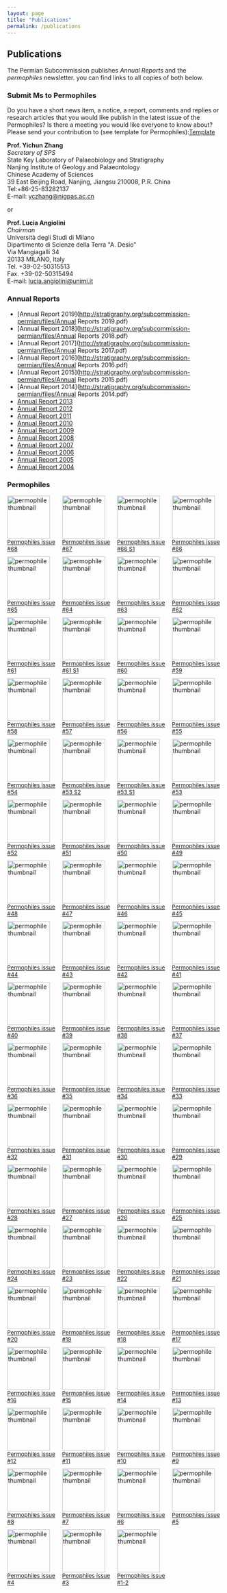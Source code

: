 ```yaml
---
layout: page
title: "Publications"
permalink: /publications
---
```

## Publications

The Permian Subcommission publishes _Annual Reports_ and the _permophiles_ newsletter. you can find links to all copies of both below.


### Submit Ms to Permophiles
 
Do you have a short news item, a notice, a report, comments and replies or research articles that you would like publish in the latest issue of the Permophiles? Is there a meeting you would like everyone to know about? Please send your contribution to (see template for Permophiles):[Template](http://stratigraphy.org/subcommission-permian/files/Template.pdf)  
 
 **Prof. Yichun Zhang**  
 _Secretary of SPS_  
State Key Laboratory of Palaeobiology and Stratigraphy  
Nanjing Institute of Geology and Palaeontology  
Chinese Academy of Sciences  
39 East Beijing Road, Nanjing, Jiangsu 210008, P.R. China  
Tel:+86-25-83282137  
E-mail: <yczhang@nigpas.ac.cn>   
 
 or
 
**Prof. Lucia Angiolini**  
_Chairman_  
Università degli Studi di Milano  
Dipartimento di Scienze della Terra "A. Desio"  
Via Mangiagalli 34  
20133 MILANO, Italy  
Tel. +39-02-50315513  
Fax. +39-02-50315494  
E-mail: <lucia.angiolini@unimi.it>  
 
### Annual Reports

* [Annual Report 2019](http://stratigraphy.org/subcommission-permian/files/Annual Reports 2019.pdf)
* [Annual Report 2018](http://stratigraphy.org/subcommission-permian/files/Annual Reports 2018.pdf)
* [Annual Report 2017](http://stratigraphy.org/subcommission-permian/files/Annual Reports 2017.pdf)
* [Annual Report 2016](http://stratigraphy.org/subcommission-permian/files/Annual Reports 2016.pdf)
* [Annual Report 2015](http://stratigraphy.org/subcommission-permian/files/Annual Reports 2015.pdf)
* [Annual Report 2014](http://stratigraphy.org/subcommission-permian/files/Annual Reports 2014.pdf)
* [Annual Report 2013](http://stratigraphy.org/subcommission-permian/files/annualreports/20131201092647740.pdf)
* [Annual Report 2012](http://stratigraphy.org/subcommission-permian/files/annualreports/20131112144419364.pdf)
* [Annual Report 2011](http://stratigraphy.org/subcommission-permian/files/annualreports/20121113095409425.pdf)
* [Annual Report 2010](http://stratigraphy.org/subcommission-permian/files/annualreports/20121105133100536.pdf)
* [Annual Report 2009](http://stratigraphy.org/subcommission-permian/files/annualreports/20121023201022632.pdf)
* [Annual Report 2008](http://stratigraphy.org/subcommission-permian/files/annualreports/20121023200946015.pdf)
* [Annual Report 2007](http://stratigraphy.org/subcommission-permian/files/annualreports/20121023200913946.pdf)
* [Annual Report 2006](http://stratigraphy.org/subcommission-permian/files/annualreports/20121023200826515.pdf)
* [Annual Report 2005](http://stratigraphy.org/subcommission-permian/files/annualreports/20121023200129775.pdf)
* [Annual Report 2004](http://stratigraphy.org/subcommission-permian/files/annualreports/20121018164338491.pdf)

### Permophiles

<style>
    .permophile img {
        width: 100px;
    }
</style>
<div style="display: grid; grid-template-columns: repeat(4, 1fr); gap: 10px;">
<a class="permophile" href="http://stratigraphy.org/subcommission-permian/files/permophiles/20200204001438566.pdf">
    <img src="http://stratigraphy.org/subcommission-permian/files/permophiles/20200204001327846.jpg" alt="permophile thumbnail" /><br />
    <span style="font-size:small;">Permophiles issue #68</span>
</a>
<a class="permophile" href="http://stratigraphy.org/subcommission-permian/files/permophiles/20190430111455900.pdf">
    <img src="http://stratigraphy.org/subcommission-permian/files/permophiles/20190430111359644.jpg" alt="permophile thumbnail" /><br />
    <span style="font-size:small;">Permophiles issue #67</span>
</a>
<a class="permophile" href="http://stratigraphy.org/subcommission-permian/files/permophiles/20180828212711700.pdf">
    <img src="http://stratigraphy.org/subcommission-permian/files/permophiles/20180828212634511.jpg" alt="permophile thumbnail" /><br />
    <span style="font-size:small;">Permophiles issue #66 S1</span>
</a>
<a class="permophile" href="http://stratigraphy.org/subcommission-permian/files/permophiles/20180825094514307.pdf">
    <img src="http://stratigraphy.org/subcommission-permian/files/permophiles/20180825094441693.jpg" alt="permophile thumbnail" /><br />
    <span style="font-size:small;">Permophiles issue #66</span>
</a>
<a class="permophile" href="http://stratigraphy.org/subcommission-permian/files/permophiles/20171223095945083.pdf">
    <img src="http://stratigraphy.org/subcommission-permian/files/permophiles/20171223095826529.jpg" alt="permophile thumbnail" /><br />
    <span style="font-size:small;">Permophiles issue #65</span>
</a>
<a class="permophile" href="http://stratigraphy.org/subcommission-permian/files/permophiles/20170202105509234.pdf">
    <img src="http://stratigraphy.org/subcommission-permian/files/permophiles/20170128100527149.jpg" alt="permophile thumbnail" /><br />
    <span style="font-size:small;">Permophiles issue #64</span>
</a>
<a class="permophile" href="http://stratigraphy.org/subcommission-permian/files/permophiles/20161015172743604.pdf">
    <img src="http://stratigraphy.org/subcommission-permian/files/permophiles/20161015172649128.jpg" alt="permophile thumbnail" /><br />
    <span style="font-size:small;">Permophiles issue #63</span>
</a>
<a class="permophile" href="http://stratigraphy.org/subcommission-permian/files/permophiles/20160114102633251.pdf">
    <img src="http://stratigraphy.org/subcommission-permian/files/permophiles/20160114102602452.jpg" alt="permophile thumbnail" /><br />
    <span style="font-size:small;">Permophiles issue #62</span>
</a>
<a class="permophile" href="http://stratigraphy.org/subcommission-permian/files/permophiles/20150630111341036.pdf">
    <img src="http://stratigraphy.org/subcommission-permian/files/permophiles/20150630111250080.jpg" alt="permophile thumbnail" /><br />
    <span style="font-size:small;">Permophiles issue #61</span>
</a>
<a class="permophile" href="http://stratigraphy.org/subcommission-permian/files/permophiles/20150525214216969.pdf">
    <img src="http://stratigraphy.org/subcommission-permian/files/permophiles/20150525214053544.jpg" alt="permophile thumbnail" /><br />
    <span style="font-size:small;">Permophiles issue #61 S1</span>
</a>
<a class="permophile" href="http://stratigraphy.org/subcommission-permian/files/permophiles/20141230221527498.pdf">
    <img src="http://stratigraphy.org/subcommission-permian/files/permophiles/20141230221010390.jpg" alt="permophile thumbnail" /><br />
    <span style="font-size:small;">Permophiles issue #60</span>
</a>
<a class="permophile" href="http://stratigraphy.org/subcommission-permian/files/permophiles/20140609145713191.pdf">
    <img src="http://stratigraphy.org/subcommission-permian/files/permophiles/20140608213439618.jpg" alt="permophile thumbnail" /><br />
    <span style="font-size:small;">Permophiles issue #59</span>
</a>
<a class="permophile" href="http://stratigraphy.org/subcommission-permian/files/permophiles/20131201091440287.pdf">
    <img src="http://stratigraphy.org/subcommission-permian/files/permophiles/20131201091908535.jpg" alt="permophile thumbnail" /><br />
    <span style="font-size:small;">Permophiles issue #58</span>
</a>
<a class="permophile" href="http://stratigraphy.org/subcommission-permian/files/permophiles/20130308201759372.pdf">
    <img src="http://stratigraphy.org/subcommission-permian/files/permophiles/20130308201525346.jpg" alt="permophile thumbnail" /><br />
    <span style="font-size:small;">Permophiles issue #57</span>
</a>
<a class="permophile" href="http://stratigraphy.org/subcommission-permian/files/permophiles/20121130090035535.pdf">
    <img src="http://stratigraphy.org/subcommission-permian/files/permophiles/20121129160319402.jpg" alt="permophile thumbnail" /><br />
    <span style="font-size:small;">Permophiles issue #56</span>
</a>
<a class="permophile" href="http://stratigraphy.org/subcommission-permian/files/permophiles/20121029114222790.pdf">
    <img src="http://stratigraphy.org/subcommission-permian/files/permophiles/20121029114155347.jpg" alt="permophile thumbnail" /><br />
    <span style="font-size:small;">Permophiles issue #55</span>
</a>
<a class="permophile" href="http://stratigraphy.org/subcommission-permian/files/permophiles/20121029114112782.pdf">
    <img src="http://stratigraphy.org/subcommission-permian/files/permophiles/20121029114124112.jpg" alt="permophile thumbnail" /><br />
    <span style="font-size:small;">Permophiles issue #54</span>
</a>
<a class="permophile" href="http://stratigraphy.org/subcommission-permian/files/permophiles/20121029114011447.pdf">
    <img src="http://stratigraphy.org/subcommission-permian/files/permophiles/20121029113913160.jpg" alt="permophile thumbnail" /><br />
    <span style="font-size:small;">Permophiles issue #53 S2</span>
</a>
<a class="permophile" href="http://stratigraphy.org/subcommission-permian/files/permophiles/20121027153614763.pdf">
    <img src="http://stratigraphy.org/subcommission-permian/files/permophiles/20121027153558617.jpg" alt="permophile thumbnail" /><br />
    <span style="font-size:small;">Permophiles issue #53 S1</span>
</a>
<a class="permophile" href="http://stratigraphy.org/subcommission-permian/files/permophiles/20121027153517829.pdf">
    <img src="http://stratigraphy.org/subcommission-permian/files/permophiles/20121027153443869.jpg" alt="permophile thumbnail" /><br />
    <span style="font-size:small;">Permophiles issue #53</span>
</a>
<a class="permophile" href="http://stratigraphy.org/subcommission-permian/files/permophiles/201210271533491000.pdf">
    <img src="http://stratigraphy.org/subcommission-permian/files/permophiles/20121027153333377.jpg" alt="permophile thumbnail" /><br />
    <span style="font-size:small;">Permophiles issue #52</span>
</a>
<a class="permophile" href="http://stratigraphy.org/subcommission-permian/files/permophiles/20121027153250868.pdf">
    <img src="http://stratigraphy.org/subcommission-permian/files/permophiles/20121027153301062.jpg" alt="permophile thumbnail" /><br />
    <span style="font-size:small;">Permophiles issue #51</span>
</a>
<a class="permophile" href="http://stratigraphy.org/subcommission-permian/files/permophiles/20121027153215023.pdf">
    <img src="http://stratigraphy.org/subcommission-permian/files/permophiles/20121027153200095.jpg" alt="permophile thumbnail" /><br />
    <span style="font-size:small;">Permophiles issue #50</span>
</a>
<a class="permophile" href="http://stratigraphy.org/subcommission-permian/files/permophiles/20121027153129490.pdf">
    <img src="http://stratigraphy.org/subcommission-permian/files/permophiles/20121027153110262.jpg" alt="permophile thumbnail" /><br />
    <span style="font-size:small;">Permophiles issue #49</span>
</a>
<a class="permophile" href="http://stratigraphy.org/subcommission-permian/files/permophiles/20121027153039028.pdf">
    <img src="http://stratigraphy.org/subcommission-permian/files/permophiles/20121027153020554.jpg" alt="permophile thumbnail" /><br />
    <span style="font-size:small;">Permophiles issue #48</span>
</a>
<a class="permophile" href="http://stratigraphy.org/subcommission-permian/files/permophiles/20121027152949199.pdf">
    <img src="http://stratigraphy.org/subcommission-permian/files/permophiles/20121027152932251.jpg" alt="permophile thumbnail" /><br />
    <span style="font-size:small;">Permophiles issue #47</span>
</a>
<a class="permophile" href="http://stratigraphy.org/subcommission-permian/files/permophiles/20121027152849807.pdf">
    <img src="http://stratigraphy.org/subcommission-permian/files/permophiles/20121027152902345.jpg" alt="permophile thumbnail" /><br />
    <span style="font-size:small;">Permophiles issue #46</span>
</a>
<a class="permophile" href="http://stratigraphy.org/subcommission-permian/files/permophiles/20121027152815848.pdf">
    <img src="http://stratigraphy.org/subcommission-permian/files/permophiles/20121027152800233.jpg" alt="permophile thumbnail" /><br />
    <span style="font-size:small;">Permophiles issue #45</span>
</a>
<a class="permophile" href="http://stratigraphy.org/subcommission-permian/files/permophiles/20121027152729378.pdf">
    <img src="http://stratigraphy.org/subcommission-permian/files/permophiles/20121027152712242.jpg" alt="permophile thumbnail" /><br />
    <span style="font-size:small;">Permophiles issue #44</span>
</a>
<a class="permophile" href="http://stratigraphy.org/subcommission-permian/files/permophiles/20121027152642493.pdf">
    <img src="http://stratigraphy.org/subcommission-permian/files/permophiles/20121027152627386.jpg" alt="permophile thumbnail" /><br />
    <span style="font-size:small;">Permophiles issue #43</span>
</a>
<a class="permophile" href="http://stratigraphy.org/subcommission-permian/files/permophiles/20121027152556271.pdf">
    <img src="http://stratigraphy.org/subcommission-permian/files/permophiles/20121027152542776.jpg" alt="permophile thumbnail" /><br />
    <span style="font-size:small;">Permophiles issue #42</span>
</a>
<a class="permophile" href="http://stratigraphy.org/subcommission-permian/files/permophiles/20121027152457996.pdf">
    <img src="http://stratigraphy.org/subcommission-permian/files/permophiles/20121027152431384.jpg" alt="permophile thumbnail" /><br />
    <span style="font-size:small;">Permophiles issue #41</span>
</a>
<a class="permophile" href="http://stratigraphy.org/subcommission-permian/files/permophiles/20121027152351479.pdf">
    <img src="http://stratigraphy.org/subcommission-permian/files/permophiles/20121027152336299.jpg" alt="permophile thumbnail" /><br />
    <span style="font-size:small;">Permophiles issue #40</span>
</a>
<a class="permophile" href="http://stratigraphy.org/subcommission-permian/files/permophiles/20121027152305128.pdf">
    <img src="http://stratigraphy.org/subcommission-permian/files/permophiles/20121027152250075.jpg" alt="permophile thumbnail" /><br />
    <span style="font-size:small;">Permophiles issue #39</span>
</a>
<a class="permophile" href="http://stratigraphy.org/subcommission-permian/files/permophiles/20121027152218077.pdf">
    <img src="http://stratigraphy.org/subcommission-permian/files/permophiles/20121027152204291.jpg" alt="permophile thumbnail" /><br />
    <span style="font-size:small;">Permophiles issue #38</span>
</a>
<a class="permophile" href="http://stratigraphy.org/subcommission-permian/files/permophiles/20121027152122093.pdf">
    <img src="http://stratigraphy.org/subcommission-permian/files/permophiles/20121027152134423.jpg" alt="permophile thumbnail" /><br />
    <span style="font-size:small;">Permophiles issue #37</span>
</a>
<a class="permophile" href="http://stratigraphy.org/subcommission-permian/files/permophiles/20121027152026991.pdf">
    <img src="http://stratigraphy.org/subcommission-permian/files/permophiles/20121027152005936.jpg" alt="permophile thumbnail" /><br />
    <span style="font-size:small;">Permophiles issue #36</span>
</a>
<a class="permophile" href="http://stratigraphy.org/subcommission-permian/files/permophiles/20121027151923383.pdf">
    <img src="http://stratigraphy.org/subcommission-permian/files/permophiles/20121027151935085.jpg" alt="permophile thumbnail" /><br />
    <span style="font-size:small;">Permophiles issue #35</span>
</a>
<a class="permophile" href="http://stratigraphy.org/subcommission-permian/files/permophiles/20121027151852022.pdf">
    <img src="http://stratigraphy.org/subcommission-permian/files/permophiles/20121027151838171.jpg" alt="permophile thumbnail" /><br />
    <span style="font-size:small;">Permophiles issue #34</span>
</a>
<a class="permophile" href="http://stratigraphy.org/subcommission-permian/files/permophiles/20121027151807120.pdf">
    <img src="http://stratigraphy.org/subcommission-permian/files/permophiles/20121027151753888.jpg" alt="permophile thumbnail" /><br />
    <span style="font-size:small;">Permophiles issue #33</span>
</a>
<a class="permophile" href="http://stratigraphy.org/subcommission-permian/files/permophiles/20121027151718211.pdf">
    <img src="http://stratigraphy.org/subcommission-permian/files/permophiles/20121027151654455.jpg" alt="permophile thumbnail" /><br />
    <span style="font-size:small;">Permophiles issue #32</span>
</a>
<a class="permophile" href="http://stratigraphy.org/subcommission-permian/files/permophiles/20121027151612384.pdf">
    <img src="http://stratigraphy.org/subcommission-permian/files/permophiles/20121027151624213.jpg" alt="permophile thumbnail" /><br />
    <span style="font-size:small;">Permophiles issue #31</span>
</a>
<a class="permophile" href="http://stratigraphy.org/subcommission-permian/files/permophiles/20121027151532118.pdf">
    <img src="http://stratigraphy.org/subcommission-permian/files/permophiles/20121027151512757.jpg" alt="permophile thumbnail" /><br />
    <span style="font-size:small;">Permophiles issue #30</span>
</a>
<a class="permophile" href="http://stratigraphy.org/subcommission-permian/files/permophiles/20121027151416789.pdf">
    <img src="http://stratigraphy.org/subcommission-permian/files/permophiles/20121027151336755.jpg" alt="permophile thumbnail" /><br />
    <span style="font-size:small;">Permophiles issue #29</span>
</a>
<a class="permophile" href="http://stratigraphy.org/subcommission-permian/files/permophiles/20121027151027995.pdf">
    <img src="http://stratigraphy.org/subcommission-permian/files/permophiles/20121027151038993.jpg" alt="permophile thumbnail" /><br />
    <span style="font-size:small;">Permophiles issue #28</span>
</a>
<a class="permophile" href="http://stratigraphy.org/subcommission-permian/files/permophiles/20121027150949112.pdf">
    <img src="http://stratigraphy.org/subcommission-permian/files/permophiles/20121027150931585.jpg" alt="permophile thumbnail" /><br />
    <span style="font-size:small;">Permophiles issue #27</span>
</a>
<a class="permophile" href="http://stratigraphy.org/subcommission-permian/files/permophiles/20121027150701842.pdf">
    <img src="http://stratigraphy.org/subcommission-permian/files/permophiles/20121027150730248.jpg" alt="permophile thumbnail" /><br />
    <span style="font-size:small;">Permophiles issue #26</span>
</a>
<a class="permophile" href="http://stratigraphy.org/subcommission-permian/files/permophiles/20121027150335809.pdf">
    <img src="http://stratigraphy.org/subcommission-permian/files/permophiles/20121027150313485.jpg" alt="permophile thumbnail" /><br />
    <span style="font-size:small;">Permophiles issue #25</span>
</a>
<a class="permophile" href="http://stratigraphy.org/subcommission-permian/files/permophiles/20121027150229219.pdf">
    <img src="http://stratigraphy.org/subcommission-permian/files/permophiles/20121027150242249.jpg" alt="permophile thumbnail" /><br />
    <span style="font-size:small;">Permophiles issue #24</span>
</a>
<a class="permophile" href="http://stratigraphy.org/subcommission-permian/files/permophiles/20121027150128999.pdf">
    <img src="http://stratigraphy.org/subcommission-permian/files/permophiles/20121027150111308.jpg" alt="permophile thumbnail" /><br />
    <span style="font-size:small;">Permophiles issue #23</span>
</a>
<a class="permophile" href="http://stratigraphy.org/subcommission-permian/files/permophiles/20121027150014498.pdf">
    <img src="http://stratigraphy.org/subcommission-permian/files/permophiles/20121027150032473.jpg" alt="permophile thumbnail" /><br />
    <span style="font-size:small;">Permophiles issue #22</span>
</a>
<a class="permophile" href="http://stratigraphy.org/subcommission-permian/files/permophiles/20121027145936984.pdf">
    <img src="http://stratigraphy.org/subcommission-permian/files/permophiles/20121027145910063.jpg" alt="permophile thumbnail" /><br />
    <span style="font-size:small;">Permophiles issue #21</span>
</a>
<a class="permophile" href="http://stratigraphy.org/subcommission-permian/files/permophiles/20121027145810672.pdf">
    <img src="http://stratigraphy.org/subcommission-permian/files/permophiles/20121027145753277.jpg" alt="permophile thumbnail" /><br />
    <span style="font-size:small;">Permophiles issue #20</span>
</a>
<a class="permophile" href="http://stratigraphy.org/subcommission-permian/files/permophiles/20121027144345458.pdf">
    <img src="http://stratigraphy.org/subcommission-permian/files/permophiles/20121027144327435.jpg" alt="permophile thumbnail" /><br />
    <span style="font-size:small;">Permophiles issue #19</span>
</a>
<a class="permophile" href="http://stratigraphy.org/subcommission-permian/files/permophiles/20121023211925466.pdf">
    <img src="http://stratigraphy.org/subcommission-permian/files/permophiles/20121023211901516.jpg" alt="permophile thumbnail" /><br />
    <span style="font-size:small;">Permophiles issue #18</span>
</a>
<a class="permophile" href="http://stratigraphy.org/subcommission-permian/files/permophiles/20121027144140166.pdf">
    <img src="http://stratigraphy.org/subcommission-permian/files/permophiles/20121027144104678.jpg" alt="permophile thumbnail" /><br />
    <span style="font-size:small;">Permophiles issue #17</span>
</a>
<a class="permophile" href="http://stratigraphy.org/subcommission-permian/files/permophiles/20121023211336798.pdf">
    <img src="http://stratigraphy.org/subcommission-permian/files/permophiles/20121023211315767.jpg" alt="permophile thumbnail" /><br />
    <span style="font-size:small;">Permophiles issue #16</span>
</a>
<a class="permophile" href="http://stratigraphy.org/subcommission-permian/files/permophiles/20121023211216862.pdf">
    <img src="http://stratigraphy.org/subcommission-permian/files/permophiles/20121023211152004.jpg" alt="permophile thumbnail" /><br />
    <span style="font-size:small;">Permophiles issue #15</span>
</a>
<a class="permophile" href="http://stratigraphy.org/subcommission-permian/files/permophiles/20121023210917201.pdf">
    <img src="http://stratigraphy.org/subcommission-permian/files/permophiles/20121023210850948.jpg" alt="permophile thumbnail" /><br />
    <span style="font-size:small;">Permophiles issue #14</span>
</a>
<a class="permophile" href="http://stratigraphy.org/subcommission-permian/files/permophiles/20121023203319587.pdf">
    <img src="http://stratigraphy.org/subcommission-permian/files/permophiles/20121023203251769.jpg" alt="permophile thumbnail" /><br />
    <span style="font-size:small;">Permophiles issue #13</span>
</a>
<a class="permophile" href="http://stratigraphy.org/subcommission-permian/files/permophiles/20121023203137677.pdf">
    <img src="http://stratigraphy.org/subcommission-permian/files/permophiles/20121023203117278.jpg" alt="permophile thumbnail" /><br />
    <span style="font-size:small;">Permophiles issue #12</span>
</a>
<a class="permophile" href="http://stratigraphy.org/subcommission-permian/files/permophiles/20121023202946966.pdf">
    <img src="http://stratigraphy.org/subcommission-permian/files/permophiles/20121023202921411.jpg" alt="permophile thumbnail" /><br />
    <span style="font-size:small;">Permophiles issue #11</span>
</a>
<a class="permophile" href="http://stratigraphy.org/subcommission-permian/files/permophiles/20121023202755895.pdf">
    <img src="http://stratigraphy.org/subcommission-permian/files/permophiles/20121023202723424.jpg" alt="permophile thumbnail" /><br />
    <span style="font-size:small;">Permophiles issue #10</span>
</a>
<a class="permophile" href="http://stratigraphy.org/subcommission-permian/files/permophiles/20121023202403660.pdf">
    <img src="http://stratigraphy.org/subcommission-permian/files/permophiles/20121023202347255.jpg" alt="permophile thumbnail" /><br />
    <span style="font-size:small;">Permophiles issue #9</span>
</a>
<a class="permophile" href="http://stratigraphy.org/subcommission-permian/files/permophiles/20121023195553962.pdf">
    <img src="http://stratigraphy.org/subcommission-permian/files/permophiles/20121023195520425.jpg" alt="permophile thumbnail" /><br />
    <span style="font-size:small;">Permophiles issue #8</span>
</a>
<a class="permophile" href="http://stratigraphy.org/subcommission-permian/files/permophiles/20121018211102285.pdf">
    <img src="http://stratigraphy.org/subcommission-permian/files/permophiles/20121018211037107.jpg" alt="permophile thumbnail" /><br />
    <span style="font-size:small;">Permophiles issue #7</span>
</a>
<a class="permophile" href="http://stratigraphy.org/subcommission-permian/files/permophiles/20121018210757515.pdf">
    <img src="http://stratigraphy.org/subcommission-permian/files/permophiles/20121018210819866.jpg" alt="permophile thumbnail" /><br />
    <span style="font-size:small;">Permophiles issue #6</span>
</a>
<a class="permophile" href="http://stratigraphy.org/subcommission-permian/files/permophiles/20121018210309826.pdf">
    <img src="http://stratigraphy.org/subcommission-permian/files/permophiles/20121018210231055.jpg" alt="permophile thumbnail" /><br />
    <span style="font-size:small;">Permophiles issue #5</span>
</a>
<a class="permophile" href="http://stratigraphy.org/subcommission-permian/files/permophiles/20121018205945864.pdf">
    <img src="http://stratigraphy.org/subcommission-permian/files/permophiles/20121018205905537.jpg" alt="permophile thumbnail" /><br />
    <span style="font-size:small;">Permophiles issue #4</span>
</a>
<a class="permophile" href="http://stratigraphy.org/subcommission-permian/files/permophiles/20121018205431650.pdf">
    <img src="http://stratigraphy.org/subcommission-permian/files/permophiles/20121018212523299.jpg" alt="permophile thumbnail" /><br />
    <span style="font-size:small;">Permophiles issue #3</span>
</a>
<a class="permophile" href="http://stratigraphy.org/subcommission-permian/files/permophiles/20121018204908024.pdf">
    <img src="http://stratigraphy.org/subcommission-permian/files/permophiles/20121018205136985.jpg" alt="permophile thumbnail" /><br />
    <span style="font-size:small;">Permophiles issue #1-2</span>
</a>
</div>
